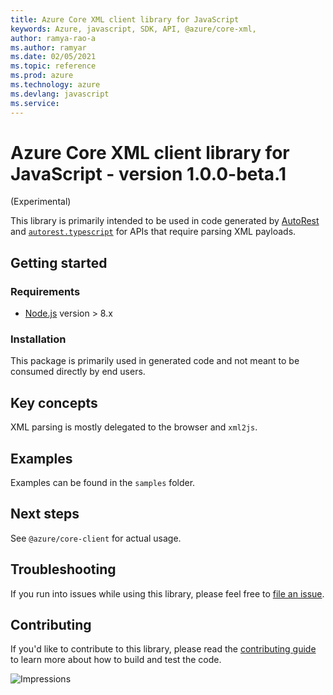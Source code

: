 ```yaml
---
title: Azure Core XML client library for JavaScript
keywords: Azure, javascript, SDK, API, @azure/core-xml, 
author: ramya-rao-a
ms.author: ramyar
ms.date: 02/05/2021
ms.topic: reference
ms.prod: azure
ms.technology: azure
ms.devlang: javascript
ms.service: 
---
```


# Azure Core XML client library for JavaScript - version 1.0.0-beta.1 
 (Experimental)

This library is primarily intended to be used in code generated by [AutoRest](https://github.com/Azure/Autorest) and [`autorest.typescript`](https://github.com/Azure/autorest.typescript) for APIs that require parsing XML payloads.

## Getting started

### Requirements

- [Node.js](https://nodejs.org) version > 8.x

### Installation

This package is primarily used in generated code and not meant to be consumed directly by end users.

## Key concepts

XML parsing is mostly delegated to the browser and `xml2js`.

## Examples

Examples can be found in the `samples` folder.

## Next steps

See `@azure/core-client` for actual usage.

## Troubleshooting

If you run into issues while using this library, please feel free to [file an issue](https://github.com/Azure/azure-sdk-for-js/issues/new).

## Contributing

If you'd like to contribute to this library, please read the [contributing guide](https://github.com/Azure/azure-sdk-for-js/blob/@azure/core-xml_1.0.0-beta.1/CONTRIBUTING.md) to learn more about how to build and test the code.

![Impressions](https://azure-sdk-impressions.azurewebsites.net/api/impressions/azure-sdk-for-js%2Fsdk%2Fcore%2Fcore-client%2FREADME.png)

